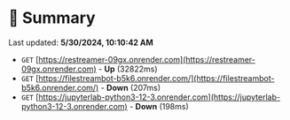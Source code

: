 # 📖 Summary
Last updated: **5/30/2024, 10:10:42 AM**

- `GET` [https://restreamer-09gx.onrender.com](https://restreamer-09gx.onrender.com) - **Up** (32822ms)
- `GET` [https://filestreambot-b5k6.onrender.com/](https://filestreambot-b5k6.onrender.com/) - **Down** (207ms)
- `GET` [https://jupyterlab-python3-12-3.onrender.com](https://jupyterlab-python3-12-3.onrender.com) - **Down** (198ms)
